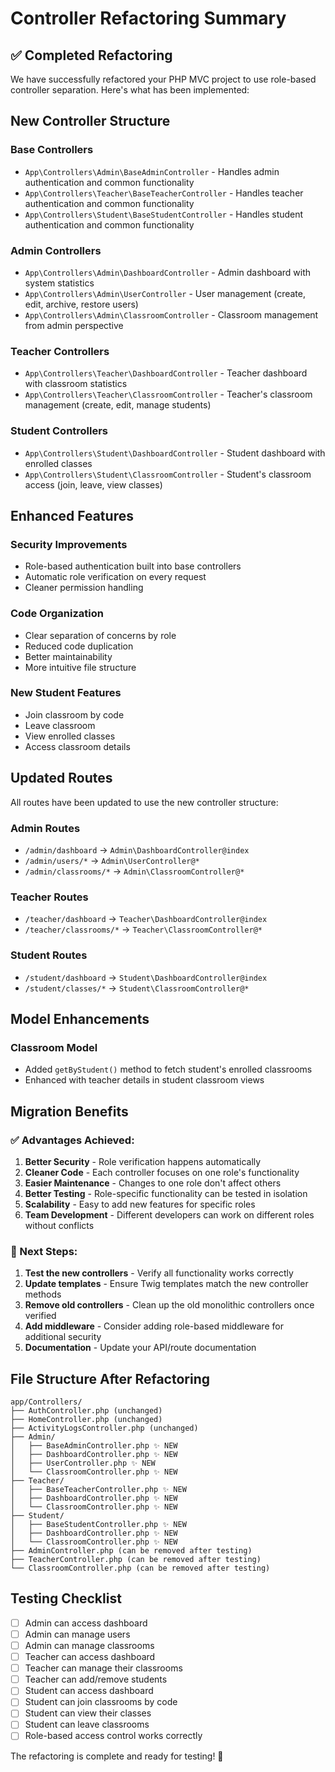 # Controller Refactoring Summary

## ✅ Completed Refactoring

We have successfully refactored your PHP MVC project to use role-based controller separation. Here's what has been implemented:

## New Controller Structure

### Base Controllers

- `App\Controllers\Admin\BaseAdminController` - Handles admin authentication and common functionality
- `App\Controllers\Teacher\BaseTeacherController` - Handles teacher authentication and common functionality
- `App\Controllers\Student\BaseStudentController` - Handles student authentication and common functionality

### Admin Controllers

- `App\Controllers\Admin\DashboardController` - Admin dashboard with system statistics
- `App\Controllers\Admin\UserController` - User management (create, edit, archive, restore users)
- `App\Controllers\Admin\ClassroomController` - Classroom management from admin perspective

### Teacher Controllers

- `App\Controllers\Teacher\DashboardController` - Teacher dashboard with classroom statistics
- `App\Controllers\Teacher\ClassroomController` - Teacher's classroom management (create, edit, manage students)

### Student Controllers

- `App\Controllers\Student\DashboardController` - Student dashboard with enrolled classes
- `App\Controllers\Student\ClassroomController` - Student's classroom access (join, leave, view classes)

## Enhanced Features

### Security Improvements

- Role-based authentication built into base controllers
- Automatic role verification on every request
- Cleaner permission handling

### Code Organization

- Clear separation of concerns by role
- Reduced code duplication
- Better maintainability
- More intuitive file structure

### New Student Features

- Join classroom by code
- Leave classroom
- View enrolled classes
- Access classroom details

## Updated Routes

All routes have been updated to use the new controller structure:

### Admin Routes

- `/admin/dashboard` → `Admin\DashboardController@index`
- `/admin/users/*` → `Admin\UserController@*`
- `/admin/classrooms/*` → `Admin\ClassroomController@*`

### Teacher Routes

- `/teacher/dashboard` → `Teacher\DashboardController@index`
- `/teacher/classrooms/*` → `Teacher\ClassroomController@*`

### Student Routes

- `/student/dashboard` → `Student\DashboardController@index`
- `/student/classes/*` → `Student\ClassroomController@*`

## Model Enhancements

### Classroom Model

- Added `getByStudent()` method to fetch student's enrolled classrooms
- Enhanced with teacher details in student classroom views

## Migration Benefits

### ✅ Advantages Achieved:

1. **Better Security** - Role verification happens automatically
2. **Cleaner Code** - Each controller focuses on one role's functionality
3. **Easier Maintenance** - Changes to one role don't affect others
4. **Better Testing** - Role-specific functionality can be tested in isolation
5. **Scalability** - Easy to add new features for specific roles
6. **Team Development** - Different developers can work on different roles without conflicts

### 🔄 Next Steps:

1. **Test the new controllers** - Verify all functionality works correctly
2. **Update templates** - Ensure Twig templates match the new controller methods
3. **Remove old controllers** - Clean up the old monolithic controllers once verified
4. **Add middleware** - Consider adding role-based middleware for additional security
5. **Documentation** - Update your API/route documentation

## File Structure After Refactoring

```
app/Controllers/
├── AuthController.php (unchanged)
├── HomeController.php (unchanged)
├── ActivityLogsController.php (unchanged)
├── Admin/
│   ├── BaseAdminController.php ✨ NEW
│   ├── DashboardController.php ✨ NEW
│   ├── UserController.php ✨ NEW
│   └── ClassroomController.php ✨ NEW
├── Teacher/
│   ├── BaseTeacherController.php ✨ NEW
│   ├── DashboardController.php ✨ NEW
│   └── ClassroomController.php ✨ NEW
├── Student/
│   ├── BaseStudentController.php ✨ NEW
│   ├── DashboardController.php ✨ NEW
│   └── ClassroomController.php ✨ NEW
├── AdminController.php (can be removed after testing)
├── TeacherController.php (can be removed after testing)
└── ClassroomController.php (can be removed after testing)
```

## Testing Checklist

- [ ] Admin can access dashboard
- [ ] Admin can manage users
- [ ] Admin can manage classrooms
- [ ] Teacher can access dashboard
- [ ] Teacher can manage their classrooms
- [ ] Teacher can add/remove students
- [ ] Student can access dashboard
- [ ] Student can join classrooms by code
- [ ] Student can view their classes
- [ ] Student can leave classrooms
- [ ] Role-based access control works correctly

The refactoring is complete and ready for testing! 🎉
